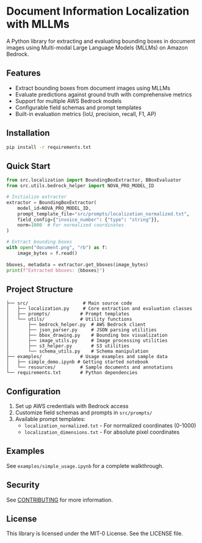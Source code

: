 # Document Information Localization with MLLMs

A Python library for extracting and evaluating bounding boxes in document images using Multi-modal Large Language Models (MLLMs) on Amazon Bedrock.

## Features

- Extract bounding boxes from document images using MLLMs
- Evaluate predictions against ground truth with comprehensive metrics
- Support for multiple AWS Bedrock models
- Configurable field schemas and prompt templates
- Built-in evaluation metrics (IoU, precision, recall, F1, AP)

## Installation

```bash
pip install -r requirements.txt
```

## Quick Start

```python
from src.localization import BoundingBoxExtractor, BBoxEvaluator
from src.utils.bedrock_helper import NOVA_PRO_MODEL_ID

# Initialize extractor
extractor = BoundingBoxExtractor(
    model_id=NOVA_PRO_MODEL_ID,
    prompt_template_file="src/prompts/localization_normalized.txt",
    field_config={"invoice_number": {"type": "string"}},
    norm=1000  # For normalized coordinates
)

# Extract bounding boxes
with open("document.png", "rb") as f:
    image_bytes = f.read()
    
bboxes, metadata = extractor.get_bboxes(image_bytes)
print(f"Extracted bboxes: {bboxes}")
```

## Project Structure

```
├── src/                    # Main source code
│   ├── localization.py     # Core extraction and evaluation classes
│   ├── prompts/           # Prompt templates
│   └── utils/             # Utility functions
│       ├── bedrock_helper.py  # AWS Bedrock client
│       ├── json_parser.py     # JSON parsing utilities
│       ├── bbox_drawing.py    # Bounding box visualization
│       ├── image_utils.py     # Image processing utilities
│       ├── s3_helper.py       # S3 utilities
│       └── schema_utils.py    # Schema manipulation
├── examples/              # Usage examples and sample data
│   ├── simple_demo.ipynb # Getting started notebook
│   └── resources/         # Sample documents and annotations
└── requirements.txt       # Python dependencies
```

## Configuration

1. Set up AWS credentials with Bedrock access
2. Customize field schemas and prompts in `src/prompts/`
3. Available prompt templates:
   - `localization_normalized.txt` - For normalized coordinates (0-1000)
   - `localization_dimensions.txt` - For absolute pixel coordinates

## Examples

See `examples/simple_usage.ipynb` for a complete walkthrough.

## Security

See [CONTRIBUTING](CONTRIBUTING.md#security-issue-notifications) for more information.

## License

This library is licensed under the MIT-0 License. See the LICENSE file.

